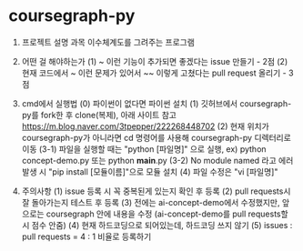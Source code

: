 # coursegraph-py

1. 프로젝트 설명
과목 이수체계도를 그려주는 프로그램

2. 어떤 걸 해야하는가
   (1) ~ 이런 기능이 추가되면 좋겠다는 issue 만들기 - 2점
   (2) 현재 코드에서 ~ 이런 문제가 있어서 ~~ 이렇게 고쳤다는 pull request 올리기 - 3점
   
4. cmd에서 실행법
   (0) 파이썬이 없다면 파이썬 설치
   (1) 깃허브에서 coursegraph-py를 fork한 후 clone(복제), 아래 사이트 참고
       https://m.blog.naver.com/3tpepper/222268448702
   (2) 현재 위치가 coursegraph-py가 아니라면 cd 명령어를 사용해 coursegraph-py 디렉터리로 이동
   (3-1) 파일을 실행할 때는 "python [파일명]" 으로 실행, ex) python concept-demo.py 또는 python __main__.py
   (3-2) No module named 라고 에러 발생 시 "pip install [모듈이름]"으로 모듈 설치
   (4) 파일 수정은 "vi [파일명]"

5. 주의사항
   (1) issue 등록 시 꼭 중복된게 있는지 확인 후 등록
   (2) pull requests시 잘 돌아가는지 테스트 후 등록
   (3) 전에는 ai-concept-demo에서 수정했지만, 앞으로는 coursegraph 안에 내용을 수정 (ai-concept-demo를 pull requests할 시 점수 안줌)
   (4) 현재 하드코딩으로 되어있는데, 하드코딩 쓰지 않기
   (5) issues : pull requests = 4 : 1 비율로 등록하기
